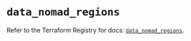 # `data_nomad_regions`

Refer to the Terraform Registry for docs: [`data_nomad_regions`](https://registry.terraform.io/providers/hashicorp/nomad/2.2.0/docs/data-sources/regions).
